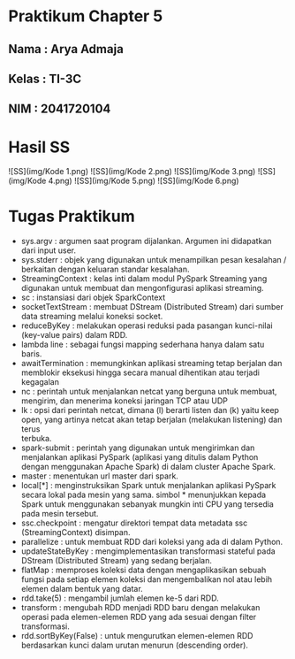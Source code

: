 # Praktikum Chapter 5

## Nama : Arya Admaja

## Kelas : TI-3C 

## NIM : 2041720104

# Hasil SS
  ![SS](img/Kode 1.png)
  ![SS](img/Kode 2.png)
  ![SS](img/Kode 3.png)
  ![SS](img/Kode 4.png)
  ![SS](img/Kode 5.png)
  ![SS](img/Kode 6.png)
  
 
# Tugas Praktikum

 - sys.argv : argumen saat program dijalankan. Argumen ini didapatkan dari input user.
 - sys.stderr : objek yang digunakan untuk menampilkan pesan kesalahan / berkaitan dengan keluaran standar kesalahan.
 - StreamingContext : kelas inti dalam modul PySpark Streaming yang digunakan untuk membuat dan mengonfigurasi aplikasi streaming.
 - sc : instansiasi dari objek SparkContext
 - socketTextStream : membuat DStream (Distributed Stream) dari sumber data streaming melalui koneksi socket.
 - reduceByKey : melakukan operasi reduksi pada pasangan kunci-nilai (key-value pairs) dalam RDD.
 - lambda line : sebagai fungsi mapping sederhana hanya dalam satu baris.  
 - awaitTermination : memungkinkan aplikasi streaming tetap berjalan dan memblokir eksekusi hingga secara manual dihentikan atau terjadi kegagalan
 - nc : perintah untuk menjalankan netcat yang berguna untuk membuat, mengirim, dan menerima koneksi jaringan TCP atau UDP
 - lk : opsi dari perintah netcat, dimana (l) berarti listen dan (k) yaitu keep open, yang artinya netcat akan tetap berjalan (melakukan listening) dan terus   
   terbuka.
 - spark-submit : perintah yang digunakan untuk mengirimkan dan menjalankan aplikasi PySpark (aplikasi yang ditulis dalam Python dengan menggunakan Apache Spark)        di dalam cluster Apache Spark.
 - master : menentukan url master dari spark.
 - local[*] : menginstruksikan Spark untuk menjalankan aplikasi PySpark secara lokal pada mesin yang sama. simbol * menunjukkan kepada Spark untuk menggunakan          sebanyak mungkin inti CPU yang tersedia pada mesin tersebut.
 - ssc.checkpoint : mengatur direktori tempat data metadata ssc (StreamingContext) disimpan.
 - parallelize : untuk membuat RDD dari koleksi yang ada di dalam Python.
 - updateStateByKey : mengimplementasikan transformasi stateful pada DStream (Distributed Stream) yang sedang berjalan.
 - flatMap : memproses koleksi data dengan mengaplikasikan sebuah fungsi pada setiap elemen koleksi dan mengembalikan nol atau lebih elemen dalam bentuk yang            datar. 
 - rdd.take(5) : mengambil jumlah elemen ke-5 dari RDD.
 - transform : mengubah RDD menjadi RDD baru dengan melakukan operasi pada elemen-elemen RDD yang ada sesuai dengan filter transformasi.
 - rdd.sortByKey(False) : untuk mengurutkan elemen-elemen RDD berdasarkan kunci dalam urutan menurun (descending order).
